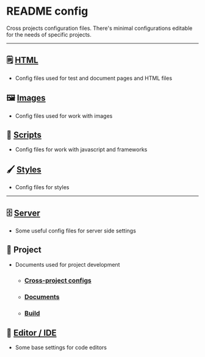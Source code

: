 # README config

Cross projects configuration files.
There's minimal configurations editable for the needs of specific projects.

---

## &#128466; [HTML](./code/html/README.md)

-   Config files used for test and document pages and HTML files

## &#128444; [Images](./code/images/README.md)

-   Config files used for work with images

## &#128640; [Scripts](./code/scripts/README.md)

-   Config files for work with javascript and frameworks

## &#128396; [Styles](./code/styles/README.md)

-   Config files for styles

---

## &#128452; [Server](./server/README.md)

-   Some useful config files for server side settings

## &#128025; Project

-   Documents used for project development

    -   ### [Cross-project configs](./project/README.md)

    -   ### [Documents](./project/documents/README.md)

    -   ### [Build](./project/builder/README.md)

## &#128221; [Editor / IDE](./IDE/README.md)

-   Some base settings for code editors
